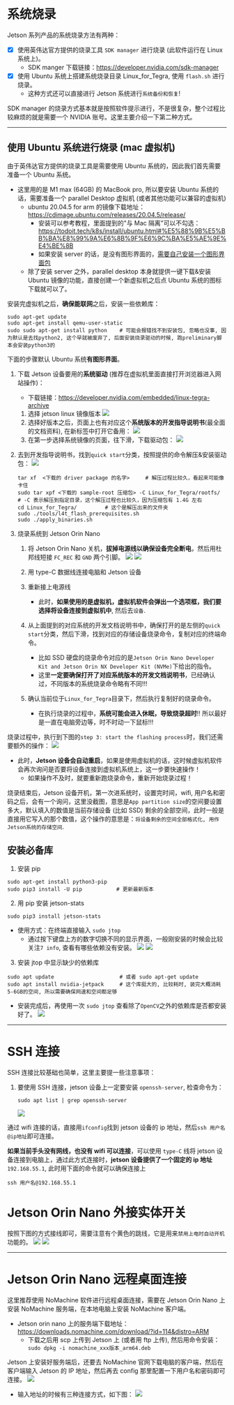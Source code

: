 # 系统烧录
Jetson 系列产品的系统烧录方法有两种：
- [x] 使用英伟达官方提供的烧录工具 `SDK manager` 进行烧录 (此软件运行在 Linux 系统上)。
  - SDK manger 下载链接：https://developer.nvidia.com/sdk-manager
- [x] 使用 Ubuntu 系统上搭建系统烧录目录 Linux_for_Tegra, 使用 `flash.sh` 进行烧录。
  - 这种方式还可以直接进行 Jetson 系统进行`系统备份和恢复`!


SDK manager 的烧录方式基本就是按照软件提示进行，不是很复杂，整个过程比较麻烦的就是需要一个 NVIDIA 账号。这里主要介绍一下第二种方式。

---

## 使用 Ubuntu 系统进行烧录 (mac 虚拟机)
由于英伟达官方提供的烧录工具是需要使用 Ubuntu 系统的，因此我们首先需要准备一个 Ubuntu 系统。
- 这里用的是 M1 max (64GB) 的 MacBook pro, 所以要安装 Ubuntu 系统的话，需要准备一个 parallel Desktop 虚拟机 (或者其他功能可以兼容的虚拟机)
  - ubuntu 20.04.5 for arm 的镜像下载地址：https://cdimage.ubuntu.com/releases/20.04.5/release/
    - 安装可以参考教程，里面提到的"与 Mac 隔离"可以不勾选：https://todoit.tech/k8s/install/ubuntu.html#%E5%88%9B%E5%BB%BA%E8%99%9A%E6%8B%9F%E6%9C%BA%E5%AE%9E%E4%BE%8B
    - 如果安装 server 的话，是没有图形界面的，[需要自己安装一个图形界面包](https://blog.csdn.net/badboy_1990/article/details/121412618)
  - 除了安装 server 之外，parallel desktop 本身就提供一键下载&安装 Ubuntu 镜像的功能，直接创建一个新虚拟机之后点 Ubuntu 系统的图标下载就可以了。


安装完虚拟机之后，**确保能联网**之后，安装一些依赖库：
```shell
sudo apt-get update
sudo apt-get install qemu-user-static
sudo sudo apt-get install python    # 可能会报错找不到安装包, 忽略也没事, 因为默认是去找python2, 这个早就被废弃了, 后面安装烧录驱动的时候, 跑preliminary脚本会安装python3的
```

下面的步骤默认 Ubuntu 系统**有图形界面**。

1. 下载 Jetson 设备要用的**系统驱动** (推荐在虚拟机里面直接打开浏览器进入网站操作)：
   - 下载链接：https://developer.nvidia.com/embedded/linux-tegra-archive
    1. 选择 jetson linux 镜像版本
    ![](intro_images/选择jetson_linux镜像版本.png)
    2. 选择好版本之后，页面上也有对应这个**系统版本的开发指导说明书**(最全面的文档资料), 在新标签中打开它备用：
       ![](intro_images/jetson指定系统版本的开发指导说明书.png)
    3. 在第一步选择系统镜像的页面，往下滑，下载驱动包：
    ![](intro_images/下载Jetson的驱动包.png)

2. 去到开发指导说明书，找到`quick start`分类，按照提供的命令解压&安装驱动包：
    ![](intro_images/开发指导说明书的解压命令.png)
    ```shell
    tar xf  <下载的 driver package 的名字>     # 解压过程比较久，看起来可能像卡住
    sudo tar xpf <下载的 sample-root 压缩包> -C Linux_for_Tegra/rootfs/     # -C 表示解压到指定目录，这个解压过程也比较久，因为压缩包有 1.4G 左右
    cd Linux_for_Tegra/         # 这个是解压出来的文件夹
    sudo ./tools/l4t_flash_prerequisites.sh
    sudo ./apply_binaries.sh
    ```


4. 烧录系统到 Jetson Orin Nano
    1. 将 Jetson Orin Nano 关机，**拔掉电源线以确保设备完全断电**，然后用杜邦线短接 `FC_REC` 和 `GND` 两个引脚。
    ![](intro_images/短接FC_REC和GND两个引脚_1.png)
    ![](intro_images/短接FC_REC和GND两个引脚_2.png)

    2. 用 type-C 数据线连接电脑和 Jetson 设备
    3. 重新接上电源线
       - 此时，**如果使用的是虚拟机，虚拟机软件会弹出一个选项框，我们要选择将设备连接到虚拟机中**, 然后去`设备`.
    4. 从上面提到的对应系统的开发文档说明书中，确保打开的是左侧的`quick start`分类，然后下滑，找到对应的存储设备烧录命令，复制对应的终端命令。
        - 比如 SSD 硬盘的烧录命令对应的是`Jetson Orin Nano Developer Kit and Jetson Orin NX Developer Kit (NVMe)`下给出的指令。
        - 这里**一定要确保打开了对应系统版本的开发文档说明书**，已经确认过，不同版本的系统烧录命令略有不同!!!
    5. 确认当前位于`Linux_for_Tegra`目录下，然后执行复制好的烧录命令。
       - 在执行烧录的过程中，**系统可能会进入休眠，导致烧录超时**!! 所以最好是一直在电脑旁边等，时不时动一下鼠标!!!


烧录过程中，执行到下图的`step 3: start the flashing process`时，我们还需要额外的操作：
![](intro_images/jetson_orin_nano烧录过程中的step3.png)
- 此时，**Jetson 设备会自动重启**，如果是使用虚拟机的话，这时候虚拟机软件会再次询问是否要将设备连接到虚拟机系统上，这一步要快速操作！
  - 如果操作不及时，就要重新跑烧录命令，重新开始烧录过程！


烧录结束后，Jetson 设备开机，第一次进系统时，设置完时间，wifi, 用户名和密码之后，会有一个询问，这里没截图，意思是`App partition size`的空间要设置多大，默认填入的数值是当前存储设备 (比如 SSD) 剩余的全部空间，此时一般是直接用它写入的那个数值，这个操作的意思是：`将设备剩余的空间全部格式化, 用作Jetson系统的存储空间`.


## 安装必备库

1. 安装 pip
```shell
sudo apt-get install python3-pip
sudo pip3 install -U pip           # 更新最新版本
```

2. 用 pip 安装 jetson-stats
```shell
sudo pip3 install jetson-stats
```
- 使用方式：在终端直接输入 `sudo jtop`
  - 通过按下键盘上方的数字切换不同的显示界面，一般刚安装的时候会比较关注`7 info`, 查看有哪些依赖没有安装。
    ![](intro_images/jtop界面.png)
    ![](intro_images/jtop界面_7_info.png)

3. 安装 jtop 中显示缺少的依赖库
```shell
sudo apt update                     # 或者 sudo apt-get update
sudo apt install nvidia-jetpack     # 这个库挺大的, 比较耗时, 装完大概消耗5-6GB的空间, 所以需要确保网速和空间都足够
```
 - 安装完成后，再使用一次 `sudo jtop` 查看除了`OpenCV`之外的依赖库是否都安装好了。
    ![](intro_images/jtop验证是否已经安装好nvidia-jetpack.png)



---

# SSH 连接
SSH 连接比较基础也简单，这里主要提一些注意事项：
1. 要使用 SSH 连接，jetson 设备上一定要安装 `openssh-server`, 检查命令为：
    ```shell
    sudo apt list | grep openssh-server 
    ```
    ![](intro_images/检查是否有安装openssh-server.png)

通过 wifi 连接的话，直接用`ifconfig`找到 jetson 设备的 ip 地址，然后`ssh 用户名@ip地址`即可连接。


**如果当前手头没有网线，也没有 wifi 可以连接**，可以使用 `type-C` 线将 jetson 设备连接到电脑上，通过此方式连接时，**jetson 设备提供了一个固定的 ip 地址**`192.168.55.1`, 此时用下面的命令就可以确保连接上
```shell
ssh 用户名@192.168.55.1
```

# Jetson Orin Nano 外接实体开关
按照下图的方式接线即可，需要注意有个黄色的跳线，它是用来`禁用上电时自动开机`功能的。
![](intro_images/Jetson_Orin_nano外接实体开关接线图_1.png)
![](intro_images/Jetson_Orin_nano外接实体开关接线图_2.png)


---

# Jetson Orin Nano 远程桌面连接
这里推荐使用 NoMachine 软件进行远程桌面连接，需要在 Jetson Orin Nano 上安装 NoMachine 服务端，在本地电脑上安装 NoMachine 客户端。
- Jetson orin nano 上的服务端下载地址：https://downloads.nomachine.com/download/?id=114&distro=ARM
  - 下载之后用 scp 上传到 Jetson 上 (或者用 ftp 上传), 然后用命令安装：`sudo dpkg -i nomachine_xxx版本_arm64.deb`

Jetson 上安装好服务端后，还要去 NoMachine 官网下载电脑的客户端，然后在客户端输入 Jetson 的 IP 地址，然后再去 config 那里配置一下用户名和密码即可连接。
![](intro_images/NoMachine客户端连接jetson设备.png)
- 输入地址的时候有三种连接方式，如下图：
  ![](intro_images/NoMachine输入地址的方式.png)

